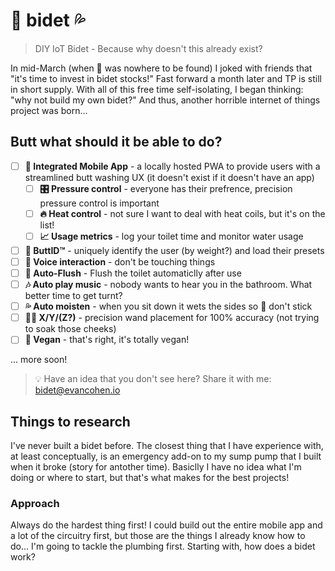 # 🚽 bidet 💦
> DIY IoT Bidet - Because why doesn't this already exist?

In mid-March (when 🧻 was nowhere to be found) I joked with friends that "it's time to invest in bidet stocks!" Fast forward a month later and TP is still in short supply. With all of this free time self-isolating, I began thinking: "why not build my own bidet?" And thus, another horrible internet of things project was born...

## Butt what should it be able to do?
- [ ] **📱 Integrated Mobile App** - a locally hosted PWA to provide users with a streamlined butt washing UX (it doesn't exist if it doesn't have an app)
  - [ ] **🎛 Pressure control** - everyone has their prefrence, precision pressure control is important
  - [ ] **🔥 Heat control** - not sure I want to deal with heat coils, but it's on the list!
  - [ ] **📈 Usage metrics** - log your toilet time and monitor water usage
- [ ] **🚻 ButtID™** - uniquely identify the user (by weight?) and load their presets
- [ ] **💬 Voice interaction** - don't be touching things
- [ ] **🚽 Auto-Flush** - Flush the toilet automaticlly after use
- [ ] **🎶 Auto play music** - nobody wants to hear you in the bathroom. What better time to get turnt?
- [ ] **💦 Auto moisten** - when you sit down it wets the sides so 💩 don't stick
- [ ] **🧙‍♂️ X/Y/(Z?)** - precision wand placement for 100% accuracy (not trying to soak those cheeks)
- [ ] **🥒 Vegan** - that's right, it's totally vegan!

... more soon!

> 💡 Have an idea that you don't see here? Share it with me: bidet@evancohen.io

## Things to research  
I've never built a bidet before. The closest thing that I have experience with, at least conceptually, is an emergency add-on to my sump pump that I built when it broke (story for antother time). Basiclly I have no idea what I'm doing or where to start, but that's what makes for the best projects!

### Approach
Always do the hardest thing first! I could build out the entire mobile app and a lot of the circuitry first, but those are the things I already know how to do... I'm going to tackle the plumbing first. Starting with, how does a bidet work?
